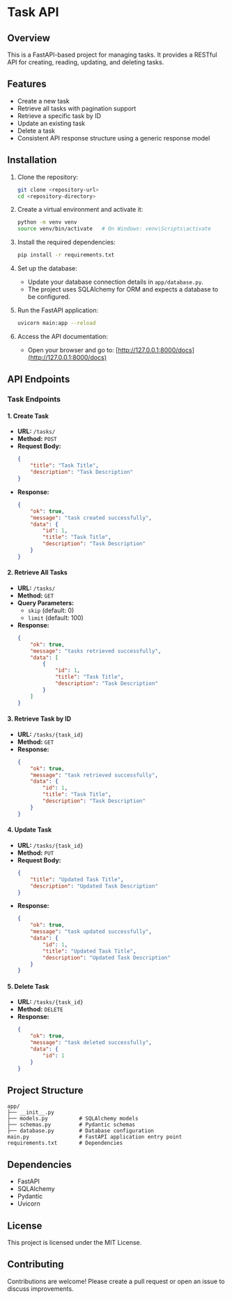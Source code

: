 # Task API

## Overview
This is a FastAPI-based project for managing tasks. It provides a RESTful API for creating, reading, updating, and deleting tasks.

## Features
- Create a new task
- Retrieve all tasks with pagination support
- Retrieve a specific task by ID
- Update an existing task
- Delete a task
- Consistent API response structure using a generic response model

## Installation

1. Clone the repository:
    ```bash
    git clone <repository-url>
    cd <repository-directory>
    ```

2. Create a virtual environment and activate it:
    ```bash
    python -m venv venv
    source venv/bin/activate   # On Windows: venv\Scripts\activate
    ```

3. Install the required dependencies:
    ```bash
    pip install -r requirements.txt
    ```

4. Set up the database:
    - Update your database connection details in `app/database.py`.
    - The project uses SQLAlchemy for ORM and expects a database to be configured.

5. Run the FastAPI application:
    ```bash
    uvicorn main:app --reload
    ```

6. Access the API documentation:
    - Open your browser and go to: [http://127.0.0.1:8000/docs](http://127.0.0.1:8000/docs)

## API Endpoints

### Task Endpoints

#### 1. Create Task
- **URL:** `/tasks/`
- **Method:** `POST`
- **Request Body:**
    ```json
    {
        "title": "Task Title",
        "description": "Task Description"
    }
    ```
- **Response:**
    ```json
    {
        "ok": true,
        "message": "task created successfully",
        "data": {
            "id": 1,
            "title": "Task Title",
            "description": "Task Description"
        }
    }
    ```

#### 2. Retrieve All Tasks
- **URL:** `/tasks/`
- **Method:** `GET`
- **Query Parameters:**
    - `skip` (default: 0)
    - `limit` (default: 100)
- **Response:**
    ```json
    {
        "ok": true,
        "message": "tasks retrieved successfully",
        "data": [
            {
                "id": 1,
                "title": "Task Title",
                "description": "Task Description"
            }
        ]
    }
    ```

#### 3. Retrieve Task by ID
- **URL:** `/tasks/{task_id}`
- **Method:** `GET`
- **Response:**
    ```json
    {
        "ok": true,
        "message": "task retrieved successfully",
        "data": {
            "id": 1,
            "title": "Task Title",
            "description": "Task Description"
        }
    }
    ```

#### 4. Update Task
- **URL:** `/tasks/{task_id}`
- **Method:** `PUT`
- **Request Body:**
    ```json
    {
        "title": "Updated Task Title",
        "description": "Updated Task Description"
    }
    ```
- **Response:**
    ```json
    {
        "ok": true,
        "message": "task updated successfully",
        "data": {
            "id": 1,
            "title": "Updated Task Title",
            "description": "Updated Task Description"
        }
    }
    ```

#### 5. Delete Task
- **URL:** `/tasks/{task_id}`
- **Method:** `DELETE`
- **Response:**
    ```json
    {
        "ok": true,
        "message": "task deleted successfully",
        "data": {
            "id": 1
        }
    }
    ```

## Project Structure
```
app/
├── __init__.py
├── models.py          # SQLAlchemy models
├── schemas.py         # Pydantic schemas
├── database.py        # Database configuration
main.py                # FastAPI application entry point
requirements.txt       # Dependencies
```

## Dependencies
- FastAPI
- SQLAlchemy
- Pydantic
- Uvicorn

## License
This project is licensed under the MIT License.

## Contributing
Contributions are welcome! Please create a pull request or open an issue to discuss improvements.


